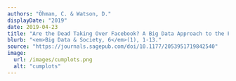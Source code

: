 ```yaml
---
authors: "Öhman, C. & Watson, D."
displayDate: "2019"
date: 2019-04-23
title: "Are the Dead Taking Over Facebook? A Big Data Approach to the Future of Death Online"
blurb: "<em>Big Data & Society, 6</em>(1), 1-13."
source: "https://journals.sagepub.com/doi/10.1177/2053951719842540"
image:
  url: /images/cumplots.png
  alt: "cumplots"
---
```


